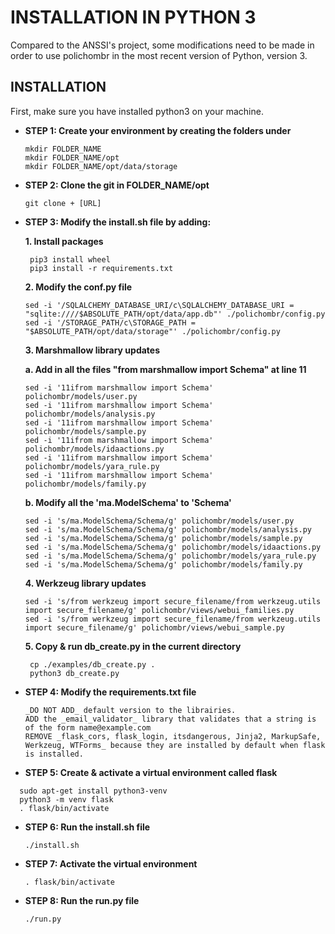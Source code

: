 # INSTALLATION IN PYTHON 3

Compared to the ANSSI's project, some modifications need to be made in order to use polichombr in the most recent version of Python, version 3.
  
## INSTALLATION
 
 First, make sure you have installed python3 on your machine.

- **STEP 1: Create your environment by creating the folders under**
  
  ```
  mkdir FOLDER_NAME
  mkdir FOLDER_NAME/opt
  mkdir FOLDER_NAME/opt/data/storage
  ```

- **STEP 2: Clone the git in FOLDER_NAME/opt**
  ```
  git clone + [URL]
  ```

- **STEP 3: Modify the install.sh file by adding:**
   
   **1. Install packages**
  ```
   pip3 install wheel
   pip3 install -r requirements.txt
   ```
   
  **2. Modify the conf.py file**
  ```
  sed -i '/SQLALCHEMY_DATABASE_URI/c\SQLALCHEMY_DATABASE_URI = "sqlite:////$ABSOLUTE_PATH/opt/data/app.db"' ./polichombr/config.py
  sed -i '/STORAGE_PATH/c\STORAGE_PATH = "$ABSOLUTE_PATH/opt/data/storage"' ./polichombr/config.py
  ```
  
  **3. Marshmallow library updates**
  
   **a. Add in all the files "from marshmallow import Schema" at line 11**
   ```
  sed -i '11ifrom marshmallow import Schema' polichombr/models/user.py 
  sed -i '11ifrom marshmallow import Schema' polichombr/models/analysis.py 
  sed -i '11ifrom marshmallow import Schema' polichombr/models/sample.py 
  sed -i '11ifrom marshmallow import Schema' polichombr/models/idaactions.py 
  sed -i '11ifrom marshmallow import Schema' polichombr/models/yara_rule.py 
  sed -i '11ifrom marshmallow import Schema' polichombr/models/family.py 
  ```
   **b. Modify all the 'ma.ModelSchema' to 'Schema'**
   ```
  sed -i 's/ma.ModelSchema/Schema/g' polichombr/models/user.py
  sed -i 's/ma.ModelSchema/Schema/g' polichombr/models/analysis.py
  sed -i 's/ma.ModelSchema/Schema/g' polichombr/models/sample.py
  sed -i 's/ma.ModelSchema/Schema/g' polichombr/models/idaactions.py
  sed -i 's/ma.ModelSchema/Schema/g' polichombr/models/yara_rule.py
  sed -i 's/ma.ModelSchema/Schema/g' polichombr/models/family.py
  ```
  
  **4. Werkzeug library updates**
   ```
   sed -i 's/from werkzeug import secure_filename/from werkzeug.utils import secure_filename/g' polichombr/views/webui_families.py
   sed -i 's/from werkzeug import secure_filename/from werkzeug.utils import secure_filename/g' polichombr/views/webui_sample.py
   ```
   
  **5. Copy & run db_create.py in the current directory**
  ```
   cp ./examples/db_create.py .  
   python3 db_create.py
   ```
   
- **STEP 4: Modify the requirements.txt file**
   ```
   _DO NOT ADD_ default version to the librairies.
   ADD the _email_validator_ library that validates that a string is of the form name@example.com
   REMOVE _flask_cors, flask_login, itsdangerous, Jinja2, MarkupSafe, Werkzeug, WTForms_ because they are installed by default when flask is installed.
  ```
  
- **STEP 5: Create & activate a virtual environment called flask**
 ```
   sudo apt-get install python3-venv
   python3 -m venv flask
   . flask/bin/activate
  ```

- **STEP 6: Run the install.sh file**
  ```
  ./install.sh
  ```

- **STEP 7: Activate the virtual environment**
  ```
  . flask/bin/activate
  ```
  
- **STEP 8: Run the run.py file**
  ```
  ./run.py
  ```


